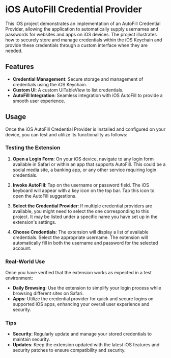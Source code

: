 # iOS AutoFill Credential Provider

This iOS project demonstrates an implementation of an AutoFill Credential Provider, allowing the application to automatically supply usernames and passwords for websites and apps on iOS devices. The project illustrates how to securely store and manage credentials within the iOS Keychain and provide these credentials through a custom interface when they are needed.

## Features

- **Credential Management**: Secure storage and management of credentials using the iOS Keychain.
- **Custom UI**: A custom UITableView to list credentials.
- **AutoFill Integration**: Seamless integration with iOS AutoFill to provide a smooth user experience.
  
## Usage

Once the iOS AutoFill Credential Provider is installed and configured on your device, you can test and utilize its functionality as follows:

### Testing the Extension

1. **Open a Login Form**: On your iOS device, navigate to any login form available in Safari or within an app that supports AutoFill. This could be a social media site, a banking app, or any other service requiring login credentials.

2. **Invoke AutoFill**: Tap on the username or password field. The iOS keyboard will appear with a key icon on the top bar. Tap this icon to open the AutoFill suggestions.

3. **Select the Credential Provider**: If multiple credential providers are available, you might need to select the one corresponding to this project. It may be listed under a specific name you have set up in the extension's settings.

4. **Choose Credentials**: The extension will display a list of available credentials. Select the appropriate username. The extension will automatically fill in both the username and password for the selected account.

### Real-World Use

Once you have verified that the extension works as expected in a test environment:

- **Daily Browsing**: Use the extension to simplify your login process while browsing different sites on Safari.
- **Apps**: Utilize the credential provider for quick and secure logins on supported iOS apps, enhancing your overall user experience and security.

### Tips

- **Security**: Regularly update and manage your stored credentials to maintain security.
- **Updates**: Keep the extension updated with the latest iOS features and security patches to ensure compatibility and security.
